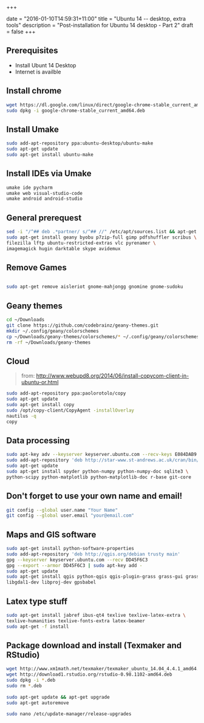 +++


date = "2016-01-10T14:59:31+11:00"
title = "Ubuntu 14 -- desktop, extra tools"
description = "Post-installation for Ubuntu 14 desktop - Part 2"
draft = false
+++

## Prerequisites

* Install Ubunt 14 Desktop
* Internet is availble

## Install chrome

```bash
wget https://dl.google.com/linux/direct/google-chrome-stable_current_amd64.deb
sudo dpkg -i google-chrome-stable_current_amd64.deb
```


## Install Umake

```bash
sudo add-apt-repository ppa:ubuntu-desktop/ubuntu-make
sudo apt-get update
sudo apt-get install ubuntu-make
```

## Install IDEs via Umake

```bash
umake ide pycharm
umake web visual-studio-code
umake android android-studio
```



## General prerequest

```bash
sed -i "/^## deb .*partner/ s/^## //" /etc/apt/sources.list && apt-get update
sudo apt-get install geany byobu p7zip-full gimp pdfshuffler scribus \
filezilla lftp ubuntu-restricted-extras vlc pyrenamer \
imagemagick hugin darktable skype avidemux
```

## Remove Games

```bash

sudo apt-get remove aisleriot gnome-mahjongg gnomine gnome-sudoku

```

##  Geany themes
```bash
cd ~/Downloads
git clone https://github.com/codebrainz/geany-themes.git
mkdir ~/.config/geany/colorschemes
cp ~/Downloads/geany-themes/colorschemes/* ~/.config/geany/colorschemes/
rm -rf ~/Downloads/geany-themes
```

## Cloud
> from: http://www.webupd8.org/2014/06/install-copycom-client-in-ubuntu-or.html

```bash
sudo add-apt-repository ppa:paolorotolo/copy
sudo apt-get update
sudo apt-get install copy
sudo /opt/copy-client/CopyAgent -installOverlay
nautilus -q
copy
```
 
## Data processing

```bash
sudo apt-key adv --keyserver keyserver.ubuntu.com --recv-keys E084DAB9
sudo add-apt-repository 'deb http://star-www.st-andrews.ac.uk/cran/bin/linux/ubuntu trusty/'
sudo apt-get update
sudo apt-get install spyder python-numpy python-numpy-doc sqlite3 \
python-scipy python-matplotlib python-matplotlib-doc r-base git-core
```

## Don't forget to use your own name and email!

```bash
git config --global user.name "Your Name"
git config --global user.email "your@email.com"
```

## Maps and GIS software

```bash
sudo apt-get install python-software-properties
sudo add-apt-repository 'deb http://qgis.org/debian trusty main'
gpg --keyserver keyserver.ubuntu.com --recv DD45F6C3
gpg --export --armor DD45F6C3 | sudo apt-key add -
sudo apt-get update
sudo apt-get install qgis python-qgis qgis-plugin-grass grass-gui grass-doc \
libgdal1-dev libproj-dev gpsbabel
```

## Latex type stuff

```bash
sudo apt-get install jabref ibus-qt4 texlive texlive-latex-extra \
texlive-humanities texlive-fonts-extra latex-beamer
sudo apt-get -f install
```

## Package download and install (Texmaker and RStudio)

```bash
wget http://www.xm1math.net/texmaker/texmaker_ubuntu_14.04_4.4.1_amd64.deb
wget http://download1.rstudio.org/rstudio-0.98.1102-amd64.deb
sudo dpkg -i *.deb
sudo rm *.deb
 
sudo apt-get update && apt-get upgrade
sudo apt-get autoremove
```


```bash
sudo nano /etc/update-manager/release-upgrades
```
